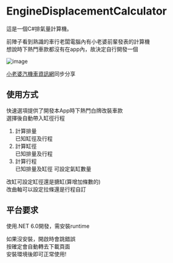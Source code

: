 # EngineDisplacementCalculator

這是一個C#排氣量計算機。

前陣子看到熟識的車行老闆電腦內有小老婆前輩發表的計算機  
想說時下熱門車款都沒有在app內，故決定自行開發一個

![image](https://user-images.githubusercontent.com/27921307/211929893-0dce63d8-a32f-4969-90bb-6c6a9c0ef9d6.png)

[小老婆汽機車資訊網](https://forum.jorsindo.com/thread-2566821-1-1.html)同步分享

## 使用方式

快速選項提供了開發本App時下熱門白牌改裝車款  
選擇後自動帶入缸徑行程

1. 計算排量  
已知缸徑及行程
2. 計算缸徑  
已知排量及行程
3. 計算行程  
已知排量及缸徑
可設定氣缸數量

改缸可設定缸徑還是搪缸(算增加條數的)  
改曲軸可以設定拉條還是行程自訂

## 平台要求

使用.NET 6.0開發，需安裝runtime

如果沒安裝，開啟時會跳錯誤  
按確定會自動轉去下載頁面  
安裝環境後即可正常使用!
